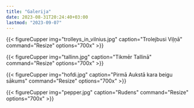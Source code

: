 ```yaml
---
title: "Galerija"
date: 2023-08-31T20:24:40+03:00
lastmod: "2023-09-07"
---
```

{{< figureCupper
img="trolleys_in_vilnius.jpg"
caption="Trolejbusi Viļņā"
command="Resize"
options="700x" >}}

{{< figureCupper
img="tallinn.jpg"
caption="Tikmēr Tallinā"
command="Resize"
options="700x" >}}

{{< figureCupper
img="hofdi.jpg"
caption="Pirmā Aukstā kara beigu sākums"
command="Resize"
options="700x" >}}

{{< figureCupper
img="pepper.jpg"
caption="Rudens"
command="Resize"
options="700x" >}}



